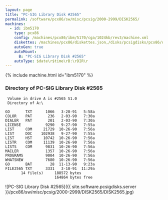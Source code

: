 ```yaml
---
layout: page
title: "PC-SIG Library Disk #2565"
permalink: /software/pcx86/sw/misc/pcsig/2000-2999/DISK2565/
machines:
  - id: ibm5170
    type: pcx86
    config: /machines/pcx86/ibm/5170/cga/1024kb/rev3/machine.xml
    diskettes: /machines/pcx86/diskettes.json,/disks/pcsigdisks/pcx86/diskettes.json
    autoGen: true
    autoMount:
      B: "PC-SIG Library Disk #2565"
    autoType: $date\r$time\rB:\rDIR\r
---
```


{% include machine.html id="ibm5170" %}

### Directory of PC-SIG Library Disk #2565

     Volume in drive A is #2565 S1.0
     Directory of A:\

    GO       TXT      1066   3-28-91   5:58a
    COLOR    PAT       236   2-03-90   7:30a
    DIALER   PAT       201   2-03-90   7:30a
    LICENSE           9290   9-27-90   7:55a
    LIST     COM     21729  10-26-90   7:56a
    LIST     DOC    102938   9-27-90   7:55a
    LIST     HST     10742  10-26-90   7:56a
    LISTR    COM     11139  10-26-90   7:56a
    LISTS    COM      9831  10-26-90   7:56a
    MAILER            1357  10-26-90   7:56a
    PROGRAMS          9004  10-26-90   7:56a
    WHATSNEW          7680  10-26-90   7:56a
    GO       BAT        28  11-13-90   9:23a
    FILE2565 TXT      3331   3-18-91  11:29a
           14 file(s)     188572 bytes
                          164864 bytes free

![PC-SIG Library Disk #2565]({{ site.software.pcsigdisks.server }}/pcx86/sw/misc/pcsig/2000-2999/DISK2565/DISK2565.jpg)

